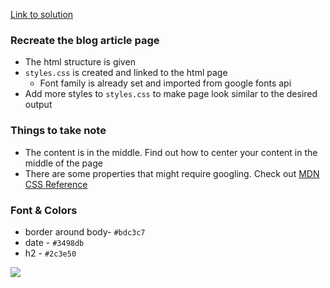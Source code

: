 [Link to solution](https://github.com/thoughtworks-jumpstart/blog-article-css/tree/solutions)

### Recreate the blog article page
* The html structure is given
* `styles.css` is created and linked to the html page
  * Font family is already set and imported from google fonts api
* Add more styles to `styles.css` to make page look similar to the desired output

### Things to take note
* The content is in the middle. Find out how to center your content in the middle of the page
* There are some properties that might require googling. Check out
[MDN CSS Reference](https://developer.mozilla.org/en-US/docs/Web/CSS/Reference)


### Font & Colors
* border around body- `#bdc3c7`
* date - `#3498db`
* h2 - `#2c3e50`

![](css_ex1.png)